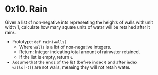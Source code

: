 # 0x10. Rain
Given a list of non-negative ints representing the heights of walls with unit width 1, calculate how many square units of water will be retained after it rains.
- Prototype: `def rain(walls)`
  - Where `walls` is a list of non-negative integers.
  - Return: Integer indicating total amount of rainwater retained.
  - If the list is empty, return `0`.
- Assume that the ends of the list (before index `0` and after index `walls[-1]`) are not walls, meaning they will not retain water.
